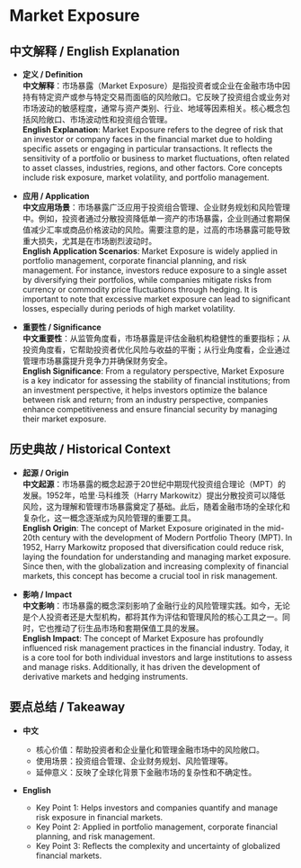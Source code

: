 # Market Exposure

## 中文解释 / English Explanation

* **定义 / Definition**  
  **中文解释**：市场暴露（Market Exposure）是指投资者或企业在金融市场中因持有特定资产或参与特定交易而面临的风险敞口。它反映了投资组合或业务对市场波动的敏感程度，通常与资产类别、行业、地域等因素相关。核心概念包括风险敞口、市场波动性和投资组合管理。  
  **English Explanation**: Market Exposure refers to the degree of risk that an investor or company faces in the financial market due to holding specific assets or engaging in particular transactions. It reflects the sensitivity of a portfolio or business to market fluctuations, often related to asset classes, industries, regions, and other factors. Core concepts include risk exposure, market volatility, and portfolio management.

* **应用 / Application**  
  **中文应用场景**：市场暴露广泛应用于投资组合管理、企业财务规划和风险管理中。例如，投资者通过分散投资降低单一资产的市场暴露，企业则通过套期保值减少汇率或商品价格波动的风险。需要注意的是，过高的市场暴露可能导致重大损失，尤其是在市场剧烈波动时。  
  **English Application Scenarios**: Market Exposure is widely applied in portfolio management, corporate financial planning, and risk management. For instance, investors reduce exposure to a single asset by diversifying their portfolios, while companies mitigate risks from currency or commodity price fluctuations through hedging. It is important to note that excessive market exposure can lead to significant losses, especially during periods of high market volatility.

* **重要性 / Significance**  
  **中文重要性**：从监管角度看，市场暴露是评估金融机构稳健性的重要指标；从投资角度看，它帮助投资者优化风险与收益的平衡；从行业角度看，企业通过管理市场暴露提升竞争力并确保财务安全。  
  **English Significance**: From a regulatory perspective, Market Exposure is a key indicator for assessing the stability of financial institutions; from an investment perspective, it helps investors optimize the balance between risk and return; from an industry perspective, companies enhance competitiveness and ensure financial security by managing their market exposure.

## 历史典故 / Historical Context

* **起源 / Origin**  
  **中文起源**：市场暴露的概念起源于20世纪中期现代投资组合理论（MPT）的发展。1952年，哈里·马科维茨（Harry Markowitz）提出分散投资可以降低风险，这为理解和管理市场暴露奠定了基础。此后，随着金融市场的全球化和复杂化，这一概念逐渐成为风险管理的重要工具。  
  **English Origin**: The concept of Market Exposure originated in the mid-20th century with the development of Modern Portfolio Theory (MPT). In 1952, Harry Markowitz proposed that diversification could reduce risk, laying the foundation for understanding and managing market exposure. Since then, with the globalization and increasing complexity of financial markets, this concept has become a crucial tool in risk management.

* **影响 / Impact**  
  **中文影响**：市场暴露的概念深刻影响了金融行业的风险管理实践。如今，无论是个人投资者还是大型机构，都将其作为评估和管理风险的核心工具之一。同时，它也推动了衍生品市场和套期保值工具的发展。  
  **English Impact**: The concept of Market Exposure has profoundly influenced risk management practices in the financial industry. Today, it is a core tool for both individual investors and large institutions to assess and manage risks. Additionally, it has driven the development of derivative markets and hedging instruments.

## 要点总结 / Takeaway

* **中文**  
  - 核心价值：帮助投资者和企业量化和管理金融市场中的风险敞口。  
  - 使用场景：投资组合管理、企业财务规划、风险管理等。  
  - 延伸意义：反映了全球化背景下金融市场的复杂性和不确定性。

* **English**  
  - Key Point 1: Helps investors and companies quantify and manage risk exposure in financial markets.  
  - Key Point 2: Applied in portfolio management, corporate financial planning, and risk management.  
  - Key Point 3: Reflects the complexity and uncertainty of globalized financial markets.